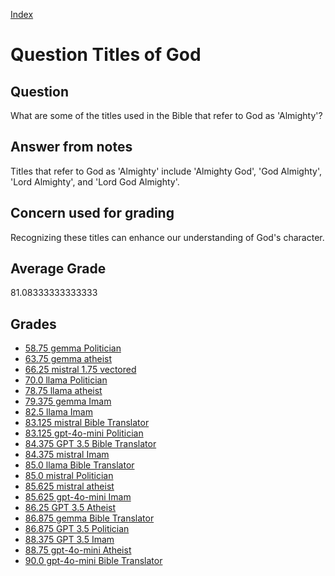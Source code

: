 
[Index](../../index.md)
# Question Titles of God
## Question
What are some of the titles used in the Bible that refer to God as 'Almighty'?

## Answer from notes
Titles that refer to God as 'Almighty' include 'Almighty God', 'God Almighty', 'Lord Almighty', and 'Lord God Almighty'.

## Concern used for grading
Recognizing these titles can enhance our understanding of God's character.

## Average Grade
81.08333333333333

## Grades
 * [58.75 gemma Politician](../answers/gemma_Politician/Titles_of_God.md)
 * [63.75 gemma atheist](../answers/gemma_atheist/Titles_of_God.md)
 * [66.25 mistral 1.75 vectored](../answers/mistral_1.75_vectored/Titles_of_God.md)
 * [70.0 llama Politician](../answers/llama_Politician/Titles_of_God.md)
 * [78.75 llama atheist](../answers/llama_atheist/Titles_of_God.md)
 * [79.375 gemma Imam](../answers/gemma_Imam/Titles_of_God.md)
 * [82.5 llama Imam](../answers/llama_Imam/Titles_of_God.md)
 * [83.125 mistral Bible Translator](../answers/mistral_Bible_Translator/Titles_of_God.md)
 * [83.125 gpt-4o-mini Politician](../answers/gpt-4o-mini_Politician/Titles_of_God.md)
 * [84.375 GPT 3.5 Bible Translator](../answers/GPT_3.5_Bible_Translator/Titles_of_God.md)
 * [84.375 mistral Imam](../answers/mistral_Imam/Titles_of_God.md)
 * [85.0 llama Bible Translator](../answers/llama_Bible_Translator/Titles_of_God.md)
 * [85.0 mistral Politician](../answers/mistral_Politician/Titles_of_God.md)
 * [85.625 mistral atheist](../answers/mistral_atheist/Titles_of_God.md)
 * [85.625 gpt-4o-mini Imam](../answers/gpt-4o-mini_Imam/Titles_of_God.md)
 * [86.25 GPT 3.5 Atheist](../answers/GPT_3.5_Atheist/Titles_of_God.md)
 * [86.875 gemma Bible Translator](../answers/gemma_Bible_Translator/Titles_of_God.md)
 * [86.875 GPT 3.5 Politician](../answers/GPT_3.5_Politician/Titles_of_God.md)
 * [88.375 GPT 3.5 Imam](../answers/GPT_3.5_Imam/Titles_of_God.md)
 * [88.75 gpt-4o-mini Atheist](../answers/gpt-4o-mini_Atheist/Titles_of_God.md)
 * [90.0 gpt-4o-mini Bible Translator](../answers/gpt-4o-mini_Bible_Translator/Titles_of_God.md)
